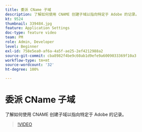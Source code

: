 ```yaml
---
title: 委派 CName 子域
description: 了解如何使用 CNAME 创建子域以指向特定于 Adobe 的记录。
kt: 9524
thumbnail: 339484.jpg
feature: Application Settings
doc-type: feature video
team: PM
role: Admin, Developer
level: Beginner
exl-id: 758e5ea0-af6a-4a5f-ae25-2ef4212988a2
source-git-commit: cba8982f4be9c60ab1d9efe9a6009033369f10a3
workflow-type: tm+mt
source-wordcount: '32'
ht-degree: 100%

---
```


# 委派 CName 子域

了解如何使用 CNAME 创建子域以指向特定于 Adobe 的记录。

>[!VIDEO](https://video.tv.adobe.com/v/339484?quality=12)
